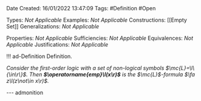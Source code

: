 <br />
<br />

Date Created: 16/01/2022 13:47:09
Tags: #Definition #Open

Types: _Not Applicable_
Examples: _Not Applicable_ 
Constructions: [[Empty Set]]
Generalizations: _Not Applicable_

Properties: _Not Applicable_
Sufficiencies: _Not Applicable_
Equivalences: _Not Applicable_
Justifications: _Not Applicable_

!!! ad-Definition Definition.

_Consider the first-order logic with a set of non-logical symbols $\mc{L}=\l\{\in\r\}$. Then **$\operatorname{emp}\l(x\r)$** is the $\mc{L}$-formula $\fa z\l(z\not\in x\r)$._

--- admonition
